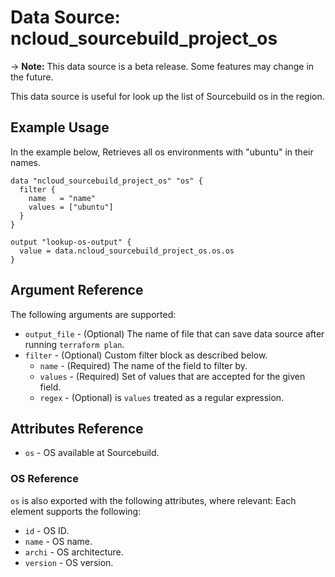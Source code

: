 # Data Source: ncloud_sourcebuild_project_os

-> **Note:** This data source is a beta release. Some features may change in the future.

This data source is useful for look up the list of Sourcebuild os in the region.

## Example Usage

In the example below, Retrieves all os environments with "ubuntu" in their names.

```hcl
data "ncloud_sourcebuild_project_os" "os" {
  filter {
    name   = "name"
    values = ["ubuntu"]
  }
}

output "lookup-os-output" {
  value = data.ncloud_sourcebuild_project_os.os.os
}
```

## Argument Reference

The following arguments are supported:

* `output_file` - (Optional) The name of file that can save data source after running `terraform plan`.
* `filter` - (Optional) Custom filter block as described below.
    * `name` - (Required) The name of the field to filter by.
    * `values` - (Required) Set of values that are accepted for the given field.
    * `regex` - (Optional) is `values` treated as a regular expression.

## Attributes Reference

* `os` - OS available at Sourcebuild.

### OS Reference

`os` is also exported with the following attributes, where relevant: Each element supports the following:

* `id` - OS ID.
* `name` - OS name.
* `archi` - OS architecture.
* `version` - OS version.
